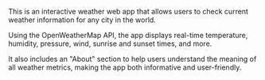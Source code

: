 This is an interactive weather web app that allows users to check current weather information for any city in the world.

Using the OpenWeatherMap API, the app displays real-time temperature, humidity, pressure, wind, sunrise and sunset times, and more.

 It also includes an "About" section to help users understand the meaning of all weather metrics, making the app both informative and user-friendly.
 
